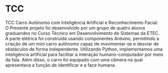 # TCC
TCC Carro Autônomo com Inteligência Artificial e Reconhecimento Facial:</br>
O Presente projeto foi desenvolvido por um grupo de quatro alunos graduandos no Curso Técnico em Desenvolvimento de Sistemas da ETEC.</br>
A parte elétrica foi construída usando componentes Arduino, permitindo a criação de um mini carro autônomo capaz de movimentar-se e desviar de obstáculos de forma independente. Utilizando Python, implementamos uma inteligência artificial para facilitar a interação humano-computador por meio da fala. Além disso, o carro foi equipado com uma câmera na qual apresentava a função de identificar e a face humana.
